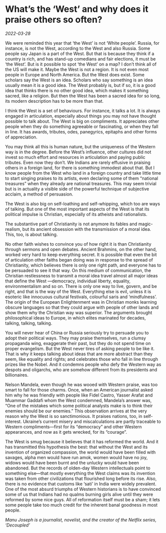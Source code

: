 # What’s the ‘West’ and why does it praise others so often?

*2022-03-28*

We were reminded this year that ‘the West’ is not ‘White people’.
Russia, for instance, is not the West, according to the West and also
Russia. Some people say Japan is a part of the West. But that is because
they think if a country is rich, and has stand-up comedians and fair
elections, it must be ‘the West’. But is it possible to spot ‘the West’
on a map? I don’t think all of the US will make it. Maybe the West is
not a region. It is not even most people in Europe and North America.
But the West does exist. Some scholars say the West is an idea. Scholars
who say something is an idea usually mean it is a good idea. The West
probably is, but if so, it is a good idea that thinks there is no other
good idea, which makes it something sacred, like a religion. But then
the West has been a sacred idea for so long, its modern description has
to be more than that.

I think the West is a set of behaviours. For instance, it talks a lot.
It is always engaged in articulation, especially about things you may
not have thought possible to talk about. The West is big on compliments.
It appreciates other people when they do something agreeable or
fascinating, or when they fall in line. It has awards, tributes, odes,
panegyrics, epitaphs and other forms of appreciation.

You may think all this is human nature, but the uniqueness of the
Western way is in the degree. Before the West’s influence, other
cultures did not invest so much effort and resources in articulation and
paying public tributes. Even now they don’t. We Indians are rarely
effusive in praising others in a foreign land, for there is something
immodest about that. But I know people from the West who land in a
foreign country and take little time to start singing praises to its
artists, even declaring some of them “national treasures” when they
already are national treasures. This may seem trivial but is in
actuality a visible side of the powerful technique of subjective
acclaim, a method of persuasion.

The West is also big on self-loathing and self-whipping, which too are
ways of talking. But one of the most important aspects of the West is
that its political impulse is Christian, especially of its atheists and
rationalists.

The substantive part of Christianity is not anymore its fables and
magic-realism, but its ancient obsession with the transmission of a
moral idea. This, too, is about talking.

No other faith wishes to convince you of how right it is than
Christianity through sermons and open debates. Ancient Brahmins, on the
other hand, worked very hard to keep everything secret. It is possible
that even the bit of articulation other faiths began doing was in
response to the spread of Christianity, which believes there is only one
right path, and everyone has to be persuaded to see it that way. On this
medium of communication, the Christian restlessness to transmit a moral
idea travel almost all major ideas that define the West —democracy,
individual liberty, equality, environmentalism and so on. There is only
one way to live, govern, and be right, and that is the way of the West.
Everything else is evil, unless it is esoteric like innocuous cultural
festivals, colourful saris and ‘mindfulness’. The origin of the European
Enlightenment was in Christian monks learning obscure languages so that
they could argue with people of other lands and show them why the
Christian way was superior. The arguments brought philosophical ideas to
Europe, in which elites marinated for decades, talking, talking,
talking.

You will never hear of China or Russia seriously try to persuade you to
adopt their political ways. They may praise themselves, run a clumsy
propaganda wing, exaggerate their past, but they do not spend time on
proper evangelism. But the West never tires of asking people to be like
it. That is why it keeps talking about ideas that are more abstract than
they seem, like equality and rights; and celebrates those who fall in
line through prizes like the Nobel. And it condemns people who defy the
Western way as despots and oligarchs, who are somehow different from its
presidents and billionaires.

Nelson Mandela, even though he was wooed with Western praise, was too
smart to fall for those charms. Once, when an American journalist asked
him why he was friendly with people like Fidel Castro, Yasser Arafat and
Muammar Gaddafi whom the West condemned, Mandela’s answer was, “One of
the mistakes which some political analysts make is to think their
enemies should be our enemies.” This observation arrives at the very
reason why the West is so sanctimonious. It praises nations, too, in
self-interest. Ukraine’s current misery and miscalculations are partly
traceable to Western compliments—first for its “democracy” and other
Western appearances, and now as it gets wrecked, for its “courage”.

The West is smug because it believes that it has reformed the world. And
it has transmitted this hypothesis the best: that without the West and
its invention of organized compassion, the world would have been filled
with savages, alpha men would have run amok, women would have no joy,
widows would have been burnt and the unlucky would have been abandoned.
But the records of olden-day Western intellectuals point to something
else—that mostly everything the West claims was its invention was taken
from other civilizations that flourished long before its rise. Also,
there is no evidence that customs like ‘sati’ in India were widely
prevalent. One of the most absurd triumphs of Western historians is to
have convinced some of us that Indians had no qualms burning girls alive
until they were reformed by some nice guys. All of reformation itself
must be a sham; it lets some people take too much credit for the
inherent banal goodness in most people.

*Manu Joseph is a journalist, novelist, and the creator of the Netflix
series, ‘Decoupled’*
